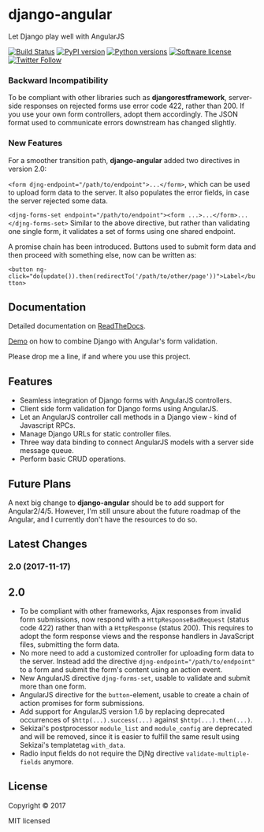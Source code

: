 # django-angular

Let Django play well with AngularJS

[![Build Status](https://travis-ci.org/jrief/django-angular.svg?branch=master)](https://travis-ci.org/jrief/django-angular)
[![PyPI version](https://img.shields.io/pypi/v/django-angular.svg)](https://pypi.python.org/pypi/django-angular)
[![Python versions](https://img.shields.io/pypi/pyversions/django-angular.svg)](https://pypi.python.org/pypi/django-angular)
[![Software license](https://img.shields.io/pypi/l/django-angular.svg)](https://github.com/jrief/django-angular/blob/master/LICENSE-MIT)
[![Twitter Follow](https://img.shields.io/twitter/follow/jacobrief.svg?style=social&label=Jacob+Rief)](https://twitter.com/jacobrief)

### Backward Incompatibility

To be compliant with other libraries such as **djangorestframework**,  server-side responses on
rejected forms use error code 422, rather than 200. If you use your own form controllers, adopt
them accordingly. The JSON format used to communicate errors downstream has changed slightly.

### New Features

For a smoother transition path, **django-angular** added two directives in version 2.0:

``<form djng-endpoint="/path/to/endpoint">...</form>``, which can be used to upload form
data to the server. It also populates the error fields, in case the server rejected some data.

``<djng-forms-set endpoint="/path/to/endpoint"><form ...>...</form>...</djng-forms-set>``
Similar to the above directive, but rather than validating one single form, it validates a
set of forms using one shared endpoint.

A promise chain has been introduced. Buttons used to submit form data and then proceed with
something else, now can be written as:

``<button ng-click="do(update()).then(redirectTo('/path/to/other/page'))">Label</button>``


## Documentation

Detailed documentation on [ReadTheDocs](http://django-angular.readthedocs.org/en/latest/).

[Demo](http://django-angular.awesto.com/form_validation/) on how to combine Django with Angular's form validation.

Please drop me a line, if and where you use this project.


## Features

* Seamless integration of Django forms with AngularJS controllers.
* Client side form validation for Django forms using AngularJS.
* Let an AngularJS controller call methods in a Django view - kind of Javascript RPCs.
* Manage Django URLs for static controller files.
* Three way data binding to connect AngularJS models with a server side message queue.
* Perform basic CRUD operations.

## Future Plans
A next big change to **django-angular** should be to add support for Angular2/4/5.
However, I'm still unsure about the future roadmap of the Angular, and I currently
don't have the resources to do so.

## Latest Changes

### 2.0 (2017-11-17)

2.0
---
* To be compliant with other frameworks, Ajax responses from invalid form submissions, now respond
  with a ``HttpResponseBadRequest`` (status code 422) rather than with a ``HttpResponse`` (status
  200). This requires to adopt the form response views and the response handlers in JavaScript
  files, submitting the form data.
* No more need to add a customized controller for uploading form data to the server. Instead add the
  directive ``djng-endpoint="/path/to/endpoint"`` to a form and submit the form's content using an
  action event.
* New AngularJS directive ``djng-forms-set``, usable to validate and submit more than one form.
* AngularJS directive for the ``button``-element, usable to create a chain of action promises for
  form submissions.
* Add support for AngularJS version 1.6 by replacing deprecated occurrences of ``$http(...).success(...)``
  against ``$http(...).then(...)``.
* Sekizai's postprocessor ``module_list`` and ``module_config`` are deprecated and will be removed,
  since it is easier to fulfill the same result using Sekizai's templatetag ``with_data``.
* Radio input fields do not require the DjNg directive ``validate-multiple-fields`` anymore.


## License

Copyright &copy; 2017

MIT licensed
